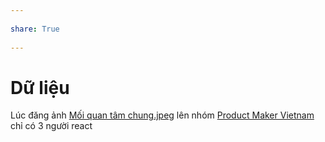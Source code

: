 ---  
share: True  
---  
# Dữ liệu  
Lúc đăng ảnh [Mối quan tâm chung.jpeg](../../M%E1%BB%91i%20quan%20t%C3%A2m%20chung.jpeg) lên nhóm [Product Maker Vietnam](../4%20C%C3%A1c%20b%C3%AAn%20li%C3%AAn%20quan/C%C3%A1%20nh%C3%A2n%20c%E1%BB%A5%20th%E1%BB%83/Product%20Maker%20Vietnam.md) chỉ có 3 người react  
